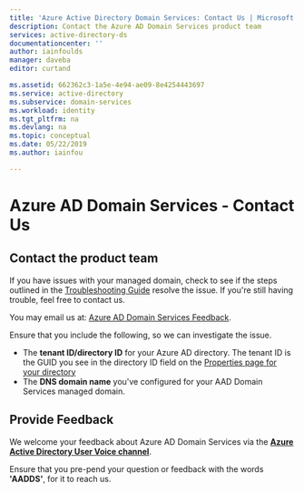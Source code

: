 ```yaml
---
title: 'Azure Active Directory Domain Services: Contact Us | Microsoft Docs'
description: Contact the Azure AD Domain Services product team
services: active-directory-ds
documentationcenter: ''
author: iainfoulds
manager: daveba
editor: curtand

ms.assetid: 662362c3-1a5e-4e94-ae09-8e4254443697
ms.service: active-directory
ms.subservice: domain-services
ms.workload: identity
ms.tgt_pltfrm: na
ms.devlang: na
ms.topic: conceptual
ms.date: 05/22/2019
ms.author: iainfou

---
```

# Azure AD Domain Services - Contact Us
## Contact the product team
If you have issues with your managed domain, check to see if the steps outlined in the [Troubleshooting Guide](troubleshoot.md) resolve the issue. If you're still having trouble, feel free to contact us.

You may email us at: [Azure AD Domain Services Feedback](mailto:aaddsfb@microsoft.com).

Ensure that you include the following, so we can investigate the issue.

* The **tenant ID/directory ID** for your Azure AD directory. The tenant ID is the GUID you see in the directory ID field on the [Properties page for your directory](https://ms.portal.azure.com/#blade/Microsoft_AAD_IAM/ActiveDirectoryMenuBlade/Properties)
* The **DNS domain name** you've configured for your AAD Domain Services managed domain.

## Provide Feedback
We welcome your feedback about Azure AD Domain Services via the **[Azure Active Directory User Voice channel](https://feedback.azure.com/forums/169401-azure-active-directory/)**.

Ensure that you pre-pend your question or feedback with the words **'AADDS'**, for it to reach us.
